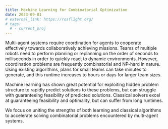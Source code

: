 ```yaml
---
title: Machine Learning for Combinatorial Optimization
date: 2023-09-01
# external_link: https://rosflight.org/
# tags:
  # - current_proj
---
```


Multi-agent systems require coordination for agents to cooperate effectively towards collaboratively achieving missions. Teams of multiple robots need to perform planning or replanning on the order of seconds to milliseconds in order to quickly react to dynamic environments. However, coordination problems are frequently combinatorial and NP-hard in nature. Using existing algorithms, plans for small teams can take minutes to generate, and this runtime increases to hours or days for larger team sizes.

Machine learning has shown great potential for exploiting hidden problem structure to rapidly predict solutions to these problems, but can struggle with guaranteeing feasibility of predicted solutions. Classical solvers excel at guaranteeing feasibility and optimality, but can suffer from long runtimes. 

We focus on uniting the strengths of both learning and classical algorithms to accelerate solving combinatorial problems encountered by multi-agent systems.